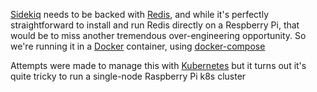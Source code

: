 [Sidekiq](//github.com/mperham/sidekiq) needs to be backed with [Redis](//redis.io), and while it's perfectly straightforward to install and run Redis directly on a Respberry Pi, that would be to miss another tremendous over-engineering opportunity. So we're running it in a [Docker](//www.docker.com) container, using [docker-compose](//docs.docker.com/compose/)

Attempts were made to manage this with [Kubernetes](//kubernetes.io) but it turns out it's quite tricky to run a single-node Raspberry Pi k8s cluster
